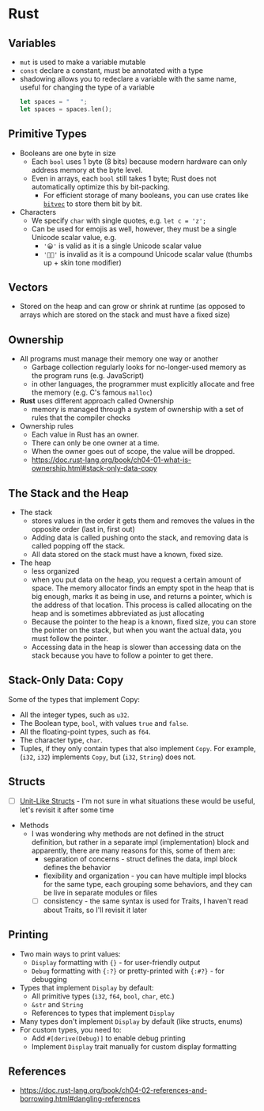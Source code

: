 # Rust

## Variables

- `mut` is used to make a variable mutable
- `const` declare a constant, must be annotated with a type
- shadowing allows you to redeclare a variable with the same name, useful for changing the type of a
  variable
  ```rust
  let spaces = "   ";
  let spaces = spaces.len();
  ```

## Primitive Types

- Booleans are one byte in size
  - Each `bool` uses 1 byte (8 bits) because modern hardware can only address memory at the byte
    level.
  - Even in arrays, each `bool` still takes 1 byte; Rust does not automatically optimize this by
    bit-packing.
    - For efficient storage of many booleans, you can use crates like
      [`bitvec`](https://github.com/ferrilab/bitvec) to store them bit by bit.
- Characters
  - We specify `char` with single quotes, e.g. `let c = 'z';`
  - Can be used for emojis as well, however, they must be a single Unicode scalar value, e.g.
    - `'😀'` is valid as it is a single Unicode scalar value
    - `'👍🏼'` is invalid as it is a compound Unicode scalar value (thumbs up + skin tone modifier)

## Vectors

- Stored on the heap and can grow or shrink at runtime (as opposed to arrays which are stored on the
  stack and must have a fixed size)

## Ownership

- All programs must manage their memory one way or another
  - Garbage collection regularly looks for no-longer-used memory as the program runs (e.g.
    JavaScript)
  - in other languages, the programmer must explicitly allocate and free the memory (e.g. C's famous
    `malloc`)
- **Rust** uses different approach called Ownership
  - memory is managed through a system of ownership with a set of rules that the compiler checks
- Ownership rules
  - Each value in Rust has an owner.
  - There can only be one owner at a time.
  - When the owner goes out of scope, the value will be dropped.
  - https://doc.rust-lang.org/book/ch04-01-what-is-ownership.html#stack-only-data-copy

## The Stack and the Heap

- The stack
  - stores values in the order it gets them and removes the values in the opposite order (last in,
    first out)
  - Adding data is called pushing onto the stack, and removing data is called popping off the stack.
  - All data stored on the stack must have a known, fixed size.
- The heap
  - less organized
  - when you put data on the heap, you request a certain amount of space. The memory allocator finds
    an empty spot in the heap that is big enough, marks it as being in use, and returns a pointer,
    which is the address of that location. This process is called allocating on the heap and is
    sometimes abbreviated as just allocating
  - Because the pointer to the heap is a known, fixed size, you can store the pointer on the stack,
    but when you want the actual data, you must follow the pointer.
  - Accessing data in the heap is slower than accessing data on the stack because you have to follow
    a pointer to get there.

## Stack-Only Data: Copy

Some of the types that implement Copy:

- All the integer types, such as `u32`.
- The Boolean type, `bool`, with values `true` and `false`.
- All the floating-point types, such as `f64`.
- The character type, `char`.
- Tuples, if they only contain types that also implement `Copy`. For example, (`i32`, `i32`)
  implements `Copy`, but (`i32`, `String`) does not.

## Structs

- [ ] [Unit-Like Structs](https://doc.rust-lang.org/book/ch05-01-defining-structs.html#unit-like-structs-without-any-fields) -
      I'm not sure in what situations these would be useful, let's revisit it after some time
- Methods
  - I was wondering why methods are not defined in the struct definition, but rather in a separate
    impl (implementation) block and apparently, there are many reasons for this, some of them are:
    - separation of concerns - struct defines the data, impl block defines the behavior
    - flexibility and organization - you can have multiple impl blocks for the same type, each
      grouping some behaviors, and they can be live in separate modules or files
    - [ ] consistency - the same syntax is used for Traits, I haven't read about Traits, so I'll
          revisit it later

## Printing

- Two main ways to print values:
  - `Display` formatting with `{}` - for user-friendly output
  - `Debug` formatting with `{:?}` or pretty-printed with `{:#?}` - for debugging
- Types that implement `Display` by default:
  - All primitive types (`i32`, `f64`, `bool`, `char`, etc.)
  - `&str` and `String`
  - References to types that implement `Display`
- Many types don't implement `Display` by default (like structs, enums)
- For custom types, you need to:
  - Add `#[derive(Debug)]` to enable debug printing
  - Implement `Display` trait manually for custom display formatting

## References

- https://doc.rust-lang.org/book/ch04-02-references-and-borrowing.html#dangling-references
